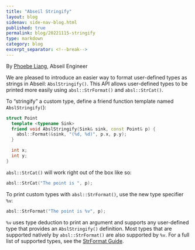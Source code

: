 ```yaml
---
title: "Abseil Stringify"
layout: blog
sidenav: side-nav-blog.html
published: true
permalink: blog/20221115-stringify
type: markdown
category: blog
excerpt_separator: <!--break-->
---
```


By [Phoebe Liang](mailto:phoebeliang@google.com), Abseil Engineer

We are pleased to introduce an easier way to format user-defined types as strings in
Abseil: `AbslStringify()`. This API allows user-defined types to be printed more
easily using `absl::StrFormat()` and `absl::StrCat()`. 

To “stringify” a custom type, define a friend function template named
`AbslStringify(`):

```cpp
struct Point 
  template <typename Sink>
  friend void AbslStringify(Sink& sink, const Point& p) {
    absl::Format(&sink, "(%d, %d)", p.x, p.y);
  }

  int x;
  int y;
}
```

`absl::StrCat()` will work right out of the box like so:  

```cpp
absl::StrCat("The point is ", p);
```

To print custom types with `absl::StrFormat()`, use the new type specifier `%v`: 

```cpp
absl::StrFormat("The point is %v", p);
```

`%v` uses type deduction to print an argument and supports any user-defined type
that provides an `AbslStringify()` definition. Most types that are supported
natively by `absl::StrFormat()` are also supported by `%v`. For a full list of
supported types, see the [StrFormat Guide](https://abseil.io/docs/cpp/format). 
